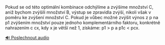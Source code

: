 
Pokud se od této optimální kombinace odchýlíme a zvýšíme množství C, aniž bychom zvýšili množství B, výstup se zpravidla zvýší, nikoli však v poměru ke zvýšení množství C. Pokud je vůbec možné zvýšit výnos z p na p1 zvýšením množství pouze jednoho komplementárního faktoru, konkrétně nahrazením c cx, kdy x je větší než 1, získáme: p1 > p a p1c < pcx.

[🔊 Poslechnout audio](/data/7-paragraphs/audio/chapter_32/para_004-Pokud-se-od-tto-optimln-kombinace-odchlme-a-z.mp3)
